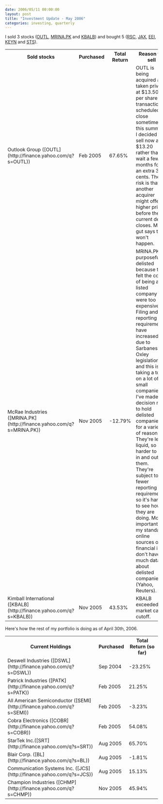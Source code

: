 ```yaml
---
date: 2006/05/11 00:00:00
layout: post
title: "Investment Update - May 2006"
categories: investing, quarterly
---
```


I sold 3 stocks ([OUTL](http://finance.yahoo.com/q?s=OUTL), [MRINA.PK](http://finance.yahoo.com/q?s=MRINA.PK) and [KBALB](http://finance.yahoo.com/q?s=KBALB)) and bought 5 ([RSC](http://finance.yahoo.com/q?s=RSC), [JAX](http://finance.yahoo.com/q?s=JAX), [EEI](http://finance.yahoo.com/q?s=EEI), [KEYN](http://finance.yahoo.com/q?s=KEYN) and [STS](http://finance.yahoo.com/q?s=STS)).

<table cellspacing="0" summary="Stocks I sold this quarter."> <tr> <th>Sold stocks</th>  <th>Purchased</th>  <th>Total Return</th> <th>Reason for sell</th> </tr>  <tr class="list-odd"> <td>Outlook Group ([OUTL](http://finance.yahoo.com/q?s=OUTL))</td>   <td>Feb 2005</td>  <td>67.65%</td> <td>OUTL is being acquired and taken private at $13.50 per share in a transaction scheduled to close sometime this summer. I decided to sell now at $13.20 rather than wait a few months for an extra 30 cents. The risk is that another acquirer might offer a higher price before the current deal closes. My gut says that won't happen.</td> </tr>  <tr class="list-even"> <td>McRae Industries ([MRINA.PK](http://finance.yahoo.com/q?s=MRINA.PK))</td>   <td>Nov 2005</td>  <td>-12.79%</td> <td>MRINA.PK purposefully delisted because they felt the costs of being a listed company were too expensive. Filing and reporting requirements have increased due to Sarbanes-Oxley legislation and this is taking a toll on a lot of small companies. I've made the decision not to hold delisted companies for a variety of reasons. They're less liquid, so it's harder to get in and out of them. They're subject to fewer reporting requirements, so it's harder to see how they are doing. Most importantly, my standard online sources of financial info don't have much data about delisted companies (Yahoo, Reuters). </td> </tr>  <tr class="list-odd"> <td>Kimball International ([KBALB](http://finance.yahoo.com/q?s=KBALB))</td>   <td>Nov 2005</td>  <td>43.53%</td> <td>KBALB exceeded my market cap cutoff.</td> </tr>  </table>

Here's how the rest of my portfolio is doing as of April 30th, 2006.

<table cellspacing="0" summary="Stocks I currently own."> <tr> <th>Current Holdings</th>  <th>Purchased</th>  <th>Total Return (so far)</th> </tr>  <tr class="list-odd"> <td>Deswell Industries ([DSWL](http://finance.yahoo.com/q?s=DSWL))</td>  <td>Sep 2004</td>  <td>-23.25%</td> </tr>  <tr class="list-even"> <td>Patrick Industries ([PATK](http://finance.yahoo.com/q?s=PATK))</td>  <td>Feb 2005</td>  <td>21.25%</td> </tr>  <tr class="list-odd"> <td>All American Semiconductor ([SEMI](http://finance.yahoo.com/q?s=SEMI))</td>  <td>Feb 2005</td> <td>-3.23%</td> </tr>  <tr class="list-even"> <td>Cobra Electronics ([COBR](http://finance.yahoo.com/q?s=COBR))</td>  <td>Feb 2005</td>  <td>54.08%</td> </tr>  <tr class="list-odd"> <td>StarTek Inc.([SRT](http://finance.yahoo.com/q?s=SRT))</td>  <td>Aug 2005</td>  <td>65.70%</td> </tr>  <tr class="list-even"> <td>Blair Corp. ([BL](http://finance.yahoo.com/q?s=BL))</td>  <td>Aug 2005</td>  <td>-1.81%</td> </tr>  <tr class="list-odd"> <td>Communication Systems Inc. ([JCS](http://finance.yahoo.com/q?s=JCS))</td>  <td>Aug 2005</td>  <td>15.13%</td> </tr>  <tr class="list-even"> <td>Champion Industries ([CHMP](http://finance.yahoo.com/q?s=CHMP))</td> <td>Nov 2005</td>  <td>45.94%</td> </tr>  </table>